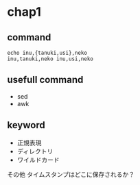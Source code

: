 # chap1
## command
```
echo inu,{tanuki,usi},neko
inu,tanuki,neko inu,usi,neko
```
## usefull command
* sed
* awk
## keyword
* 正規表現
* ディレクトリ
* ワイルドカード

その他
タイムスタンプはどこに保存されるか？